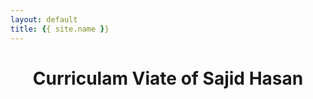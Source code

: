 ```yaml
---
layout: default
title: {{ site.name }}
---
```


<div id="home">
  <h1 style="text-align:center;">Curriculam Viate of Sajid Hasan</h1>
</div>
